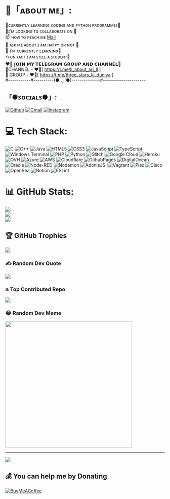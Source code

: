 # 💫「ᴀʙᴏᴜᴛ ᴍᴇ」:
🔭ᴄᴜʀʀᴇɴᴛʟʏ ʟᴇᴀʀɴɪɴɢ ᴄᴏᴅɪɴɢ ᴀɴᴅ ᴘʏᴛʜᴏɴ ᴘʀᴏɢʀᴀᴍᴍᴇꜱ💫<br>👯ɪ’ᴍ ʟᴏᴏᴋɪɴɢ ᴛᴏ ᴄᴏʟʟᴀʙᴏʀᴀᴛᴇ ᴏɴ 🥺<br>📫 ʜᴏᴡ ᴛᴏ ʀᴇᴀᴄʜ ᴍᴇ [Mail](tashithmanuka2006@gmail.com) <br>💬 ᴀꜱᴋ ᴍᴇ ᴀʙᴏᴜᴛ ɪ ᴀᴍ ʜᴀᴘᴘʏ ᴏʀ ɴᴏᴛ 💖<br>🌱 ɪ’ᴍ ᴄᴜʀʀᴇɴᴛʟʏ ʟᴇᴀʀɴɪɴɢ🤍<br>⚡ꜰᴜɴ ꜰᴀᴄᴛ ɪ ᴀᴍ ꜱᴛɪʟʟ ᴀ ꜱᴛᴜᴅᴇɴᴛ💜<br>❤️‍🔥 𝗝𝗢𝗜𝗡 𝗠𝗬 𝗧𝗘𝗟𝗘𝗚𝗥𝗔𝗠 𝗚𝗥𝗢𝗨𝗣 𝗔𝗡𝗗 𝗖𝗛𝗔𝗡𝗡𝗘𝗟💮<br>💞CHANNEL - ❤️‍🔥[ https://t.me/ll_about_ari_ll ]<br>💫 GROUP - ❤️‍🔥[ https://t.me/three_stars_ki_duniya ]<br>#-----------#----------(●'◡'●)--------------#---------------------


## 「●ꜱᴏᴄɪᴀʟꜱ●」:
[![Github](https://img.shields.io/badge/-Github-000?style=flat&logo=Github&logoColor=white)](https://github.com/Notookk/Notookk)
[![Gmail](https://img.shields.io/badge/-Gmail-c14438?style=flat&logo=Gmail&logoColor=white)](notookk404@gmail.com)
[![Instagram](https://img.shields.io/badge/-Instagram-c13584?style=flat&labelColor=c13584&logo=instagram&logoColor=white)](https://www.instagram.com/aritra983044/)
# 💻 Tech Stack:
![C](https://img.shields.io/badge/c-%2300599C.svg?style=for-the-badge&logo=c&logoColor=white) ![C++](https://img.shields.io/badge/c++-%2300599C.svg?style=for-the-badge&logo=c%2B%2B&logoColor=white) ![Java](https://img.shields.io/badge/java-%23ED8B00.svg?style=for-the-badge&logo=openjdk&logoColor=white) ![HTML5](https://img.shields.io/badge/html5-%23E34F26.svg?style=for-the-badge&logo=html5&logoColor=white) ![CSS3](https://img.shields.io/badge/css3-%231572B6.svg?style=for-the-badge&logo=css3&logoColor=white) ![JavaScript](https://img.shields.io/badge/javascript-%23323330.svg?style=for-the-badge&logo=javascript&logoColor=%23F7DF1E) ![TypeScript](https://img.shields.io/badge/typescript-%23007ACC.svg?style=for-the-badge&logo=typescript&logoColor=white) ![Windows Terminal](https://img.shields.io/badge/Windows%20Terminal-%234D4D4D.svg?style=for-the-badge&logo=windows-terminal&logoColor=white) ![PHP](https://img.shields.io/badge/php-%23777BB4.svg?style=for-the-badge&logo=php&logoColor=white) ![Python](https://img.shields.io/badge/python-3670A0?style=for-the-badge&logo=python&logoColor=ffdd54) ![Glitch](https://img.shields.io/badge/glitch-%233333FF.svg?style=for-the-badge&logo=glitch&logoColor=white) ![Google Cloud](https://img.shields.io/badge/GoogleCloud-%234285F4.svg?style=for-the-badge&logo=google-cloud&logoColor=white) ![Heroku](https://img.shields.io/badge/heroku-%23430098.svg?style=for-the-badge&logo=heroku&logoColor=white) ![OVH](https://img.shields.io/badge/ovh-%23123F6D.svg?style=for-the-badge&logo=ovh&logoColor=#123F6D) ![Azure](https://img.shields.io/badge/azure-%230072C6.svg?style=for-the-badge&logo=microsoftazure&logoColor=white) ![AWS](https://img.shields.io/badge/AWS-%23FF9900.svg?style=for-the-badge&logo=amazon-aws&logoColor=white) ![Cloudflare](https://img.shields.io/badge/Cloudflare-F38020?style=for-the-badge&logo=Cloudflare&logoColor=white) ![GithubPages](https://img.shields.io/badge/github%20pages-121013?style=for-the-badge&logo=github&logoColor=white) ![DigitalOcean](https://img.shields.io/badge/DigitalOcean-%230167ff.svg?style=for-the-badge&logo=digitalOcean&logoColor=white) ![Oracle](https://img.shields.io/badge/Oracle-F80000?style=for-the-badge&logo=oracle&logoColor=white) ![Node-RED](https://img.shields.io/badge/Node--RED-%238F0000.svg?style=for-the-badge&logo=node-red&logoColor=white) ![Nodemon](https://img.shields.io/badge/NODEMON-%23323330.svg?style=for-the-badge&logo=nodemon&logoColor=%BBDEAD) ![AdonisJS](https://img.shields.io/badge/adonisjs-%23220052.svg?style=for-the-badge&logo=adonisjs&logoColor=white) !![Vagrant](https://img.shields.io/badge/vagrant-%231563FF.svg?style=for-the-badge&logo=vagrant&logoColor=white) ![Plex](https://img.shields.io/badge/plex-%23E5A00D.svg?style=for-the-badge&logo=plex&logoColor=white) ![Cisco](https://img.shields.io/badge/cisco-%23049fd9.svg?style=for-the-badge&logo=cisco&logoColor=black) ![OpenSea](https://img.shields.io/badge/OpenSea-%232081E2.svg?style=for-the-badge&logo=opensea&logoColor=white) ![Notion](https://img.shields.io/badge/Notion-%23000000.svg?style=for-the-badge&logo=notion&logoColor=white) ![ESLint](https://img.shields.io/badge/ESLint-4B3263?style=for-the-badge&logo=eslint&logoColor=white)
# 📊 GitHub Stats:
![](https://github-readme-stats.vercel.app/api?username=Notookk&theme=dark&hide_border=false&include_all_commits=false&count_private=true)<br/>
![](https://github-readme-streak-stats.herokuapp.com/?user=Notookk&theme=dark&hide_border=false)<br/>
![](https://github-readme-stats.vercel.app/api/top-langs/?username=Notookk&theme=dark&hide_border=false&include_all_commits=false&count_private=true&layout=compact)

## 🏆 GitHub Trophies
![](https://github-profile-trophy.vercel.app/?username=Notookk&theme=radical&no-frame=false&no-bg=false&margin-w=4)

### ✍️ Random Dev Quote
![](https://quotes-github-readme.vercel.app/api?type=horizontal&theme=tokyonight)

### 🔝 Top Contributed Repo
![](https://github-contributor-stats.vercel.app/api?username=Notookk&limit=5&theme=flat&combine_all_yearly_contributions=true)

### 😂 Random Dev Meme
<img src='https://randommeme-five.vercel.app/' style="height: 400px;"/>

---
[![](https://visitcount.itsvg.in/api?id=Notookk&icon=2&color=5)](https://visitcount.itsvg.in)

  ## 💰 You can help me by Donating
  [![BuyMeACoffee](https://img.shields.io/badge/Buy%20Me%20a%20Coffee-ffdd00?style=for-the-badge&logo=buy-me-a-coffee&logoColor=black)](https://buymeacoffee.com/notookk) 

  
<!-- Proudly created with GPRM ( https://gprm.itsvg.in ) -->
